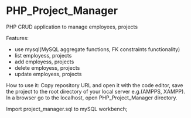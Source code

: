 # PHP_Project_Manager
PHP CRUD application to manage employees, projects

Features:
- use mysql(MySQL aggregate functions, FK constraints functionality)
- list employess, projects
- add employess, projects
- delete employess, projects
- update employess, projects

How to use it: 
Copy repository URL and open it with the code editor, save the project to the root directory of your local server e.g.(AMPPS, XAMPP). In a browser go to the localhost, open PHP_Project_Manager directory.

Import project_manager.sql to mySQL workbench;

